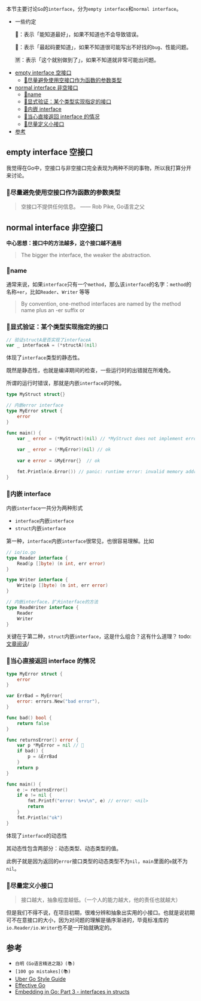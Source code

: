 本节主要讨论`Go`的`interface`，分为`empty interface`和`normal interface`。

* 一些约定

  🌵：表示「能知道最好」，如果不知道也不会导致错误。

  🚩：表示「最起码要知道」，如果不知道很可能写出不好找的`bug`、性能问题。

  🈲：表示「这个就别做到了」，如果不知道就非常可能出问题。

- [empty interface 空接口](#empty-interface空接口)
  - [🚩尽量避免使用空接口作为函数的参数类型](#🚩尽量避免使用空接口作为函数的参数类型)
- [normal interface 非空接口](#normal-interface非空接口)
  - [🌵name](#🌵name)
  - [🌵显式验证：某个类型实现指定的接口](#🌵显式验证：某个类型实现指定的接口)
  - [🚩内嵌 interface](#🚩内嵌interface)
  - [🚩当心直接返回 interface 的情况](#🚩当心直接返回interface的情况)
  - [🚩尽量定义小接口](#🚩尽量定义小接口)
- [参考](#参考)


## empty interface 空接口

我觉得在Go中，空接口与非空接口完全表现为两种不同的事物，所以我打算分开来讨论。

### 🚩尽量避免使用空接口作为函数的参数类型

> 空接口不提供任何信息。   —— Rob Pike, Go语言之父

## normal interface 非空接口

**中心思想：接口中的方法越多，这个接口越不通用**

> The bigger the interface, the weaker the abstraction.

### 🌵name
通常来说，如果`interface`只有一个`method`，那么该`interface`的名字：`method`的名称`+er`，比如`Reader`、`Writer` 等等

> By convention, one-method interfaces are named by the method name plus an -er suffix or

### 🌵显式验证：某个类型实现指定的接口
```go
// 验证structA是否实现了interfaceA
var _ interfaceA = (*structA)(nil)
```
体现了`interface`类型的静态性。

既然是静态性，也就是编译期间的检查，一些运行时的出错就在所难免。

所谓的运行时错误，那就是内嵌`interface`的时候。
```go
type MyStruct struct{}

// 内嵌error interface
type MyError struct {
	error
}

func main() {
	var _ error = (*MyStruct)(nil) // *MyStruct does not implement error (missing Error method)
	
	var _ error = (*MyError)(nil) // ok 
	
	var e error = &MyError{}  // ok

	fmt.Println(e.Error()) // panic: runtime error: invalid memory address or nil pointer dereference
}
```

### 🚩内嵌 interface

内嵌`interface`一共分为两种形式

* `interface`内嵌`interface`
* `struct`内嵌`interface`

第一种，`interface`内嵌`interface`很常见，也很容易理解。比如
```go
// io/io.go
type Reader interface {
	Read(p []byte) (n int, err error)
}

type Writer interface {
	Write(p []byte) (n int, err error)
}

// 内嵌interface，扩大interface的方法
type ReadWriter interface {
	Reader
	Writer
}
```

关键在于第二种，`struct`内嵌`interface`，这是什么组合？这有什么道理？
todo:[文章阅读](https://eli.thegreenplace.net/2020/embedding-in-go-part-3-interfaces-in-structs)/


### 🚩当心直接返回 interface 的情况
```go
type MyError struct {
	error
}

var ErrBad = MyError{
	error: errors.New("bad error"),
}

func bad() bool {
	return false
}

func returnsError() error {
	var p *MyError = nil // 📢
	if bad() {
		p = &ErrBad
	}
	return p
}

func main() {
	e := returnsError()
	if e != nil {
		fmt.Printf("error: %+v\n", e) // error: <nil>
		return
	}
	fmt.Println("ok")
}
```
体现了`interface`的动态性

其动态性包含两部分：动态类型、动态类型的值。

此例子就是因为返回的`error`接口类型的动态类型不为`nil`，`main`里面的`e`就不为`nil`。

### 🚩尽量定义小接口

> 接口越大，抽象程度越低。（一个人的能力越大，他的责任也就越大）

但是我们不得不说，在项目初期，很难分辨和抽象出实用的小接口。也就是说初期可不在意接口的大小，因为对问题的理解是循序渐进的，毕竟标准库的`io.Reader/io.Writer`也不是一开始就确定的。

## 参考
* `白明《Go语言精进之路》(📚)`
* `[100 go mistakes](📚)`
* [Uber Go Style Guide](https://github.com/uber-go/guide/blob/master/style.md)
* [Effective Go](https://go.dev/doc/effective_go)
* [Embedding in Go: Part 3 - interfaces in structs](https://eli.thegreenplace.net/2020/embedding-in-go-part-3-interfaces-in-structs/)
